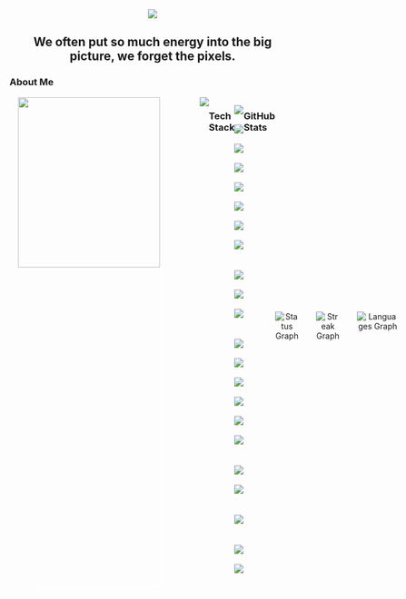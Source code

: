 <!-- Main Top PC GIF -->

<div style="display: flex; justify-content: center;">
    <img src="https://user-images.githubusercontent.com/74038190/225813708-98b745f2-7d22-48cf-9150-083f1b00d6c9.gif" height="auto" width="auto" />
</div>

<div align="center">

## We often put so much energy into the big picture, we forget the pixels.

</div>

<!-- About ME -->

### About Me

<div class="about-main" style="display: flex;">
    <div align="left" style="display: flex; margin: 0px 70px 0px 15px; box-shadow: 10px 10px 13px -3px rgba(255,255,255,0.5);" class="about-left">
        <img align="left" src="https://i.giphy.com/media/v1.Y2lkPTc5MGI3NjExcGQ1N2ltOXo5dWYxZ3RsZXp0Z2k4bXppNGJuZjFsdnd6eHFpc2JncSZlcD12MV9pbnRlcm5hbF9naWZfYnlfaWQmY3Q9Zw/2xu5zpSV3oqKcCSZ49/giphy.gif" height="300" width="250">
    </div>

```
rahul04032004@github:~$ ./welcome.sh
```

```markdown
🎓 Pursuing a Bachelor's in Computer Science
👨‍💻 Passionate about programming and exploring the world of technology.
🔎 Main interests: Web Development & Cyber Security
🔭 Thriving on building robust Backend Systems.
🌱 Currently diving into Cloud Computing and Next.js
🌟 Proficient in: Java, Python
💼 Open to collaboration on innovative Web development projects!
🚩 Keep coding, keep innovating! Let's build the future together!
🐧 I use Arch btw...
🎧 Most likely listening to a song right now
🔄 To understand recursion, you first need to understand recursion.
​​‎ ‎ ‎ ‎ ‎ ‎ ‎ ‎ ‎ 
```
<img src="https://user-images.githubusercontent.com/74038190/212284115-f47cd8ff-2ffb-4b04-b5bf-4d1c14c0247f.gif" width="500">
<br><br>

### Tech Stack

<div style="display: flex;">
  <div style="display: flex; flex-direction: column;">
<!-- Languages -->
    <p align="center" style="display: flex; flex-wrap: wrap; gap: 9px;">
      <img src="https://ziadoua.github.io/m3-Markdown-Badges/badges/Python/python2.svg" height="25" />
      <img src="https://ziadoua.github.io/m3-Markdown-Badges/badges/C/c2.svg" height="25" />
      <img src="https://ziadoua.github.io/m3-Markdown-Badges/badges/C++/c++2.svg" height="25" />
      <img src="https://ziadoua.github.io/m3-Markdown-Badges/badges/Java/java2.svg" height="25" />
      <img src="https://ziadoua.github.io/m3-Markdown-Badges/badges/HTML/html2.svg" height="25" />
      <img src="https://ziadoua.github.io/m3-Markdown-Badges/badges/CSS/css2.svg" height="25" />
      <img src="https://ziadoua.github.io/m3-Markdown-Badges/badges/Javascript/javascript2.svg" height="25" />
      <img src="https://ziadoua.github.io/m3-Markdown-Badges/badges/TypeScript/typescript2.svg" height="25" />
    </p>
      <!-- Frameworks & Libraries -->
    <p align="center" style="display: flex; flex-wrap: wrap; gap: 9px;">
      <img src="https://ziadoua.github.io/m3-Markdown-Badges/badges/NodeJS/nodejs2.svg" height="25" />
      <img src="https://ziadoua.github.io/m3-Markdown-Badges/badges/Express/express2.svg" height="25" />
      <img src="https://ziadoua.github.io/m3-Markdown-Badges/badges/Figma/figma2.svg" height="25" />
    </p>
<!-- DevOps & Deployment -->
    <p align="center" style="display: flex; flex-wrap: wrap; gap: 9px;">
      <img src="https://ziadoua.github.io/m3-Markdown-Badges/badges/Git/git2.svg" height="25" />
      <img src="https://ziadoua.github.io/m3-Markdown-Badges/badges/Github/github2.svg" height="25" />
      <img src="https://ziadoua.github.io/m3-Markdown-Badges/badges/Netlify/netlify2.svg" height="25" />
      <img src="https://ziadoua.github.io/m3-Markdown-Badges/badges/Vercel/vercel2.svg" height="25" />
      <img src="https://ziadoua.github.io/m3-Markdown-Badges/badges/Docker/docker2.svg" height="25" />
      <img src="https://ziadoua.github.io/m3-Markdown-Badges/badges/AWS/aws2.svg" height="25" />
    </p>
<!-- Databases & BI -->
    <p align="center" style="display: flex; flex-wrap: wrap; gap: 9px;">
      <img src="https://ziadoua.github.io/m3-Markdown-Badges/badges/MongoDB/mongodb2.svg" height="25" />
      <img src="https://ziadoua.github.io/m3-Markdown-Badges/badges/MySQL/mysql2.svg" height="25" />
    </p>
<!-- Editors -->
    <p align="center" style="display: flex; flex-wrap: wrap; gap: 9px;">
      <img src="https://ziadoua.github.io/m3-Markdown-Badges/badges/VisualStudioCode/visualstudiocode2.svg" height="25" />
    </p>
<!-- Operating Systems -->
    <p align="center" style="display: flex; flex-wrap: wrap; gap: 9px;">
      <img src="https://ziadoua.github.io/m3-Markdown-Badges/badges/Linux/linux2.svg" height="25" />
      <img src="https://ziadoua.github.io/m3-Markdown-Badges/badges/Ubuntu/ubuntu2.svg" height="25" />
    </p>

  </div>
</div>

### GitHub Stats

<div align="center" style="display: flex; gap: 30px; align-items: center">
  <img src="https://github-readme-stats.vercel.app/api?username=rahul04032004&hide_title=true&hide_border=false&theme=tokyonight&show_icons=true&count_private=true" height="105" alt="Status Graph" />
  <img src="https://streak-stats.demolab.com?user=rahul04032004&locale=en&mode=daily&theme=tokyonight&hide_border=false&border_radius=5" height="105" alt="Streak Graph" />
  <img src="https://github-readme-stats.vercel.app/api/top-langs?username=rahul04032004&locale=en&hide_title=true&layout=compact&card_width=320&langs_count=6&theme=tokyonight&hide_border=false&custom_title=Languages" height="105" alt="Languages Graph" />
</div>


<br>

<picture>
  <source media="(prefers-color-scheme: dark)" srcset="https://raw.githubusercontent.com/rahul04032004/rahul04032004/output/pacman-contribution-graph-dark.svg">
  <source media="(prefers-color-scheme: light)" srcset="https://raw.githubusercontent.com/rahul04032004/rahul04032004/output/pacman-contribution-graph.svg">
  <img alt="pacman contribution graph" src="https://raw.githubusercontent.com/rahul04032004/rahul04032004/output/pacman-contribution-graph.svg">
</picture>

###
